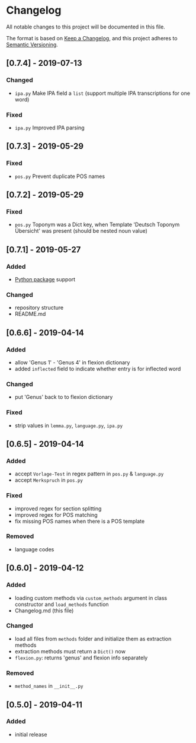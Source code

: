 # Changelog
All notable changes to this project will be documented in this file.

The format is based on [Keep a Changelog](https://keepachangelog.com/en/1.0.0/),
and this project adheres to [Semantic Versioning](https://semver.org/spec/v2.0.0.html).

## [0.7.4] - 2019-07-13
### Changed
- `ipa.py` Make IPA field a `list` (support multiple IPA transcriptions for one word)

### Fixed
- `ipa.py` Improved IPA parsing

## [0.7.3] - 2019-05-29
### Fixed
- `pos.py` Prevent duplicate POS names

## [0.7.2] - 2019-05-29
### Fixed
- `pos.py` Toponym was a Dict key, when Template 'Deutsch Toponym Übersicht' was present (should be nested noun value)

## [0.7.1] - 2019-05-27
### Added
- [Python package](https://pypi.org) support

### Changed
- repository structure
- README.md

## [0.6.6] - 2019-04-14
### Added
- allow 'Genus 1' - 'Genus 4' in flexion dictionary
- added `inflected` field to indicate whether entry is for inflected word

### Changed
- put 'Genus' back to to flexion dictionary

### Fixed
- strip values in `lemma.py`, `language.py`, `ipa.py`

## [0.6.5] - 2019-04-14
### Added
- accept `Vorlage-Test` in regex pattern in `pos.py` & `language.py`
- accept `Merkspruch` in `pos.py`

### Fixed
- improved regex for section splitting
- improved regex for POS matching
- fix missing POS names when there is a POS template

### Removed
- language codes

## [0.6.0] - 2019-04-12
### Added
- loading custom methods via `custom_methods` argument in class constructor and `load_methods` function
- Changelog.md (this file)

### Changed
- load all files from `methods` folder and initialize them as extraction methods
- extraction methods must return a `Dict()` now
- `flexion.py`: returns 'genus' and flexion info separately

### Removed
- `method_names` in `__init__.py`

## [0.5.0] - 2019-04-11
### Added
- initial release